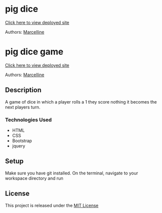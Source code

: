 # pig dice

[Click here to view deployed site ](https://example.com)

Authors: [Marcelline](gmercylyne.com)
# pig dice game

[Click here to view deployed site ](https://gmercylyne2.github.io/pigdice/. )

Authors: [Marcelline](gmercylyne@gmail.com)


## Description

A game of dice in which a player rolls a 1 they score nothing it becomes the next players turn.


### Technologies Used
* HTML
* CSS
* Bootstrap
* jquery
## Setup

Make sure you have git installed. On the terminal, navigate to your workspace directory and run



## License

This project is released under the [MIT License](./LICENSE.md)
